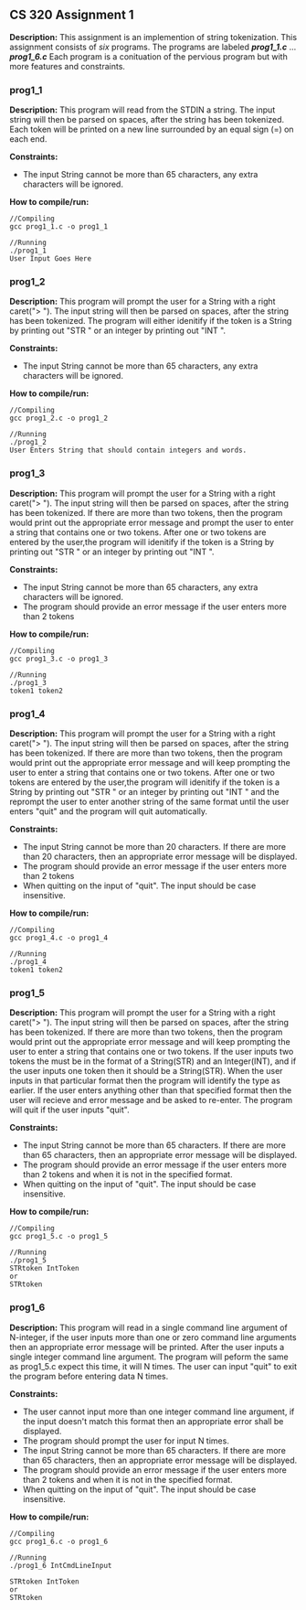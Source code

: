 ## CS 320 Assignment 1 
**Description:** 
This assignment is an implemention of string tokenization. This assignment consists of _six_ programs. The programs are labeled ***prog1_1.c*** ... ***prog1_6.c*** Each program is a conituation of the pervious program but with more features and constraints.
### prog1\_1
**Description:** 
This program will read from the STDIN a string. The input string will then be parsed on spaces, after the string has been tokenized. Each token will be printed on a new line surrounded by an equal sign (=) on each end.

**Constraints:**
* The input String cannot be more than 65 characters, any extra characters will be ignored.

**How to compile/run:**
```
//Compiling
gcc prog1_1.c -o prog1_1

//Running
./prog1_1
User Input Goes Here

``` 

### prog1\_2
**Description:**
This program will prompt the user for a String with a right caret("> "). The input string will then be parsed on spaces, after the string has been tokenized. The program will either idenitify if the token is a String by printing out "STR " or an integer by printing out "INT ".
 
**Constraints:**
* The input String cannot be more than 65 characters, any extra characters will be ignored.

**How to compile/run:**
```
//Compiling
gcc prog1_2.c -o prog1_2

//Running
./prog1_2
User Enters String that should contain integers and words.

```

### prog1\_3
**Description:**
This program will prompt the user for a String with a right caret("> "). The input string will then be parsed on spaces, after the string has been tokenized. If there are more than two tokens, then the program would print out the appropriate error message and prompt the user to enter a string that contains one or two tokens. After one or two tokens are entered by the user,the program will  idenitify if the token is a String by printing out "STR " or an integer by printing out "INT ".
 
**Constraints:**
* The input String cannot be more than 65 characters, any extra characters will be ignored.
* The program should provide an error message if the user enters more than 2 tokens 

**How to compile/run:**
```
//Compiling
gcc prog1_3.c -o prog1_3

//Running
./prog1_3 
token1 token2 

```
### prog1\_4
**Description:**
This program will prompt the user for a String with a right caret("> "). The input string will then be parsed on spaces, after the string has been tokenized. If there are more than two tokens, then the program would print out the appropriate error message and will keep prompting the user to enter a string that contains one or two tokens. After one or two tokens are entered by the user,the program will  idenitify if the token is a String by printing out "STR " or an integer by printing out "INT " and the reprompt the user to enter another string of the same format until the user enters "quit" and the program will quit automatically.
 
**Constraints:**
* The input String cannot be more than 20 characters. If there are more than 20 characters, then an appropriate error message will be displayed.
* The program should provide an error message if the user enters more than 2 tokens 
* When quitting on the input of "quit". The input should be case insensitive.

**How to compile/run:**
```
//Compiling
gcc prog1_4.c -o prog1_4

//Running
./prog1_4
token1 token2

```

### prog1\_5
**Description:**
This program will prompt the user for a String with a right caret("> "). The input string will then be parsed on spaces, after the string has been tokenized. If there are more than two tokens, then the program would print out the appropriate error message and will keep prompting the user to enter a string that contains one or two tokens. If the user inputs two tokens the must be in the format of a String(STR) and an Integer(INT), and if the user inputs one token then it should be a String(STR). When the user inputs in that particular format then the program will identify the type as earlier. If the user enters anything other than that specified format then the user will recieve and error message and be asked to re-enter. The program will quit if the user inputs "quit".
 
**Constraints:**
* The input String cannot be more than 65 characters. If there are more than 65 characters, then an appropriate error message will be displayed.
* The program should provide an error message if the user enters more than 2 tokens and when it is not in the specified format.
* When quitting on the input of "quit". The input should be case insensitive.

**How to compile/run:**
```
//Compiling
gcc prog1_5.c -o prog1_5

//Running
./prog1_5
STRtoken IntToken
or 
STRtoken

```
### prog1\_6
**Description:**
This program will read in a single command line argument of N-integer, if the user inputs more than one or zero command line arguments then an appropriate error message will be printed. After the user inputs a single integer command line argument. The program will peform the same as prog1\_5.c expect this time, it will N times. The user can input "quit" to exit the program before entering data N times.

 
**Constraints:**
* The user cannot input more than one integer command line argument, if the input doesn't match this format then an appropriate error shall be displayed.
* The program should prompt the user for input N times.
* The input String cannot be more than 65 characters. If there are more than 65 characters, then an appropriate error message will be displayed.
* The program should provide an error message if the user enters more than 2 tokens and when it is not in the specified format.
* When quitting on the input of "quit". The input should be case insensitive.

**How to compile/run:**

```
//Compiling
gcc prog1_6.c -o prog1_6

//Running
./prog1_6 IntCmdLineInput

STRtoken IntToken
or 
STRtoken
```

